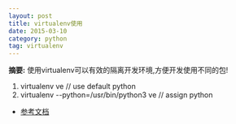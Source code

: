 ```yaml
---
layout: post
title: virtualenv使用
date: 2015-03-10
category: python
tag: virtualenv
---
```

**摘要:**
使用virtualenv可以有效的隔离开发环境,方便开发使用不同的包!


1. virtualenv ve // use default python
2. virtualenv --python=/usr/bin/python3 ve // assign python

- [参考文档](https://virtualenv.pypa.io/en/stable/)
